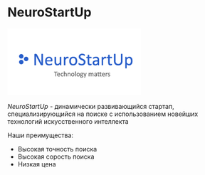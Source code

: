 # NeuroStartUp
![logotype](./logo.png)

*NeuroStartUp* - динамически развивающийся стартап, специализирующийся на поиске с использованием новейших технологий искусственного интеллекта

Наши преимущества:
* Высокая точность поиска
* Высокая сорость поиска
* Низкая цена